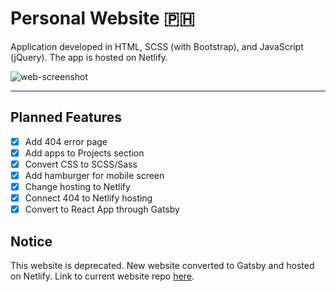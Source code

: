 # Personal Website :philippines:

Application developed in HTML, SCSS (with Bootstrap), and JavaScript (jQuery). The app is hosted on Netlify.

![web-screenshot](https://user-images.githubusercontent.com/50670255/70834546-a1985080-1dc8-11ea-9878-b00abdf0a5dd.png)

---

## Planned Features

- [x] Add 404 error page
- [x] Add apps to Projects section
- [x] Convert CSS to SCSS/Sass
- [x] Add hamburger for mobile screen
- [x] Change hosting to Netlify
- [x] Connect 404 to Netlify hosting
- [x] Convert to React App through Gatsby

## Notice

This website is deprecated. New website converted to Gatsby and hosted on Netlify. Link to current website repo [here].

[here]: https://github.com/lockjio/my-site
